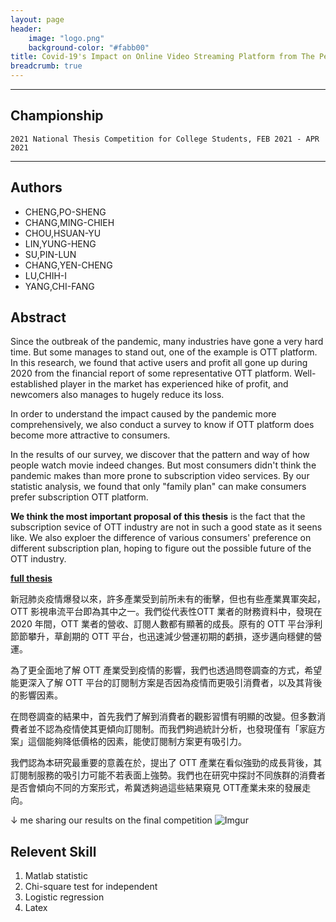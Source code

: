 ```yaml
---
layout: page
header:
    image: "logo.png"
    background-color: "#fabb00"
title: Covid-19's Impact on Online Video Streaming Platform from The Perspective of Consumer Preference
breadcrumb: true
---
```


---

## Championship
`2021 National Thesis Competition for College Students, FEB 2021 - APR 2021`

---

## Authors

- CHENG,PO-SHENG
- CHANG,MING-CHIEH
- CHOU,HSUAN-YU
- LIN,YUNG-HENG
- SU,PIN-LUN
- CHANG,YEN-CHENG
- LU,CHIH-I
- YANG,CHI-FANG

## Abstract

Since the outbreak of the pandemic, many industries have gone a very hard time. But some manages to stand out, one of the example is OTT platform. In this research, we found that active users and profit all gone up during 2020 from the financial report of some representative OTT platform. Well-established player in the market has experienced hike of profit, and newcomers also manages to hugely reduce its loss.

In order to understand the impact caused by the pandemic more comprehensively, we also conduct a survey to know if OTT platform does become more attractive to consumers.

In the results of our survey, we discover that the pattern and way of how people watch movie indeed changes. But most consumers didn't think the pandemic makes than more prone to subscription video services. By our statistic analysis, we found that only "family plan" can make consumers prefer subscription OTT platform.

**We think the most important proposal of this thesis** is the fact that the subscription sevice of OTT industry are not in such a good state as it seens like. We also exploer the difference of various consumers' preference on different subscription plan, hoping to figure out the possible future of the OTT industry.

[**full thesis**](/docs/paper.pdf)

新冠肺炎疫情爆發以來，許多產業受到前所未有的衝擊，但也有些產業異軍突起，OTT 影視串流平台即為其中之一。我們從代表性OTT 業者的財務資料中，發現在 2020 年間，OTT 業者的營收、訂閱人數都有顯著的成長。原有的 OTT 平台淨利節節攀升，草創期的 OTT 平台，也迅速減少營運初期的虧損，逐步邁向穩健的營運。

為了更全面地了解 OTT 產業受到疫情的影響，我們也透過問卷調查的方式，希望能更深入了解 OTT 平台的訂閱制方案是否因為疫情而更吸引消費者，以及其背後的影響因素。

在問卷調查的結果中，首先我們了解到消費者的觀影習慣有明顯的改變。但多數消費者並不認為疫情使其更傾向訂閱制。而我們夠過統計分析，也發現僅有「家庭方案」這個能夠降低價格的因素，能使訂閱制方案更有吸引力。

我們認為本研究最重要的意義在於，提出了 OTT 產業在看似強勁的成長背後，其訂閱制服務的吸引力可能不若表面上強勢。我們也在研究中探討不同族群的消費者是否會傾向不同的方案形式，希冀透夠過這些結果窺見 OTT產業未來的發展走向。

&darr;
me sharing our results on the final competition
![Imgur](https://imgur.com/DGAPMGo.jpg)

## Relevent Skill

1. Matlab statistic
2. Chi-square test for independent
3. Logistic regression
4. Latex 